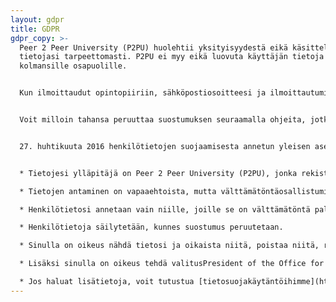 ```yaml
---
layout: gdpr
title: GDPR
gdpr_copy: >-
  Peer 2 Peer University (P2PU) huolehtii yksityisyydestä eikä käsittele tai jaa
  tietojasi tarpeettomasti. P2PU ei myy eikä luovuta käyttäjän tietoja
  kolmansille osapuolille.


  Kun ilmoittaudut opintopiiriin, sähköpostiosoitteesi ja ilmoittautumislomakkeessa annetut tiedot välitetään opintopiirin järjestäjälle. Saat vähintään yhden sähköpostin kirjautumisen yhteydessä, yhden sähköpostin tapaamista kohti ja mahdollisesti yhden tai kaksi viestiä sisältäen lisätietoja ja / tai pyynnön antaa palautetta.Halutessasi voit lisäksi saada tietoa P2PU: n tulevista kursseistamuutaman kerran vuodessa (maksimissaan 4 viestiä vuodessa). 


  Voit milloin tahansa peruuttaa suostumuksen seuraamalla ohjeita, jotka löytyvät kaikista lähettämistämme viesteistä. Vaihtoehtoisesti voit myös peruuttaa suostumuksen [tällä sivulla](https://learningcircles.p2pu.org/en/optout/)


  27. huhtikuuta 2016 henkilötietojen suojaamisesta annetun yleisen asetuksen (GDPR) 13 §:n 1 ja 2 momentin mukaisesti ilmoitamme, että:


  * Tietojesi ylläpitäjä on Peer 2 Peer University (P2PU), jonka rekisteröity osoite on 2973 16th St., Suite 300, San Francisco, CA 94110, USA. Työnantajan tunnusnumero 27-5006096.

  * Tietojen antaminen on vapaaehtoista, mutta välttämätöntäosallistumiseksi tähän ohjelmaan.

  * Henkilötietosi annetaan vain niille, joille se on välttämätöntä palvelun laadun takaamiseksi (P2PU:lle, opintopiirin järjestäjälle ja organisaatiolle, joka ylläpitää opintopiiriä).

  * Henkilötietoja säilytetään, kunnes suostumus peruutetaan.

  * Sinulla on oikeus nähdä tietosi ja oikaista niitä, poistaa niitä, rajoittaa käsittelyä, oikeus siirtää tietoja, oikeus peruuttaa suostumus milloin tahansa vaikuttamatta ennen suostumuksen peruuttamista suoritetun tietojen käsittelyn laillisuuteen.

  * Lisäksi sinulla on oikeus tehdä valitusPresident of the Office for Personal Data Protection, jos epäilet, että henkilötietojen käsittely rikkoo GDPR:ää tai muita henkilötietojen käsittelyä koskevia säännöksiä.

  * Jos haluat lisätietoja, voit tutustua [tietosuojakäytäntöihimme](https://www.p2pu.org/privacy/), [käyttöehtoihimme](https://www.p2pu.org/terms/) tai ottaa meihin yhteyttä privacy@p2pu.org
---
```

